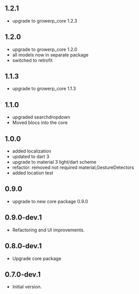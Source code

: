 ## 1.2.1
* upgrade to growerp_core 1.2.3

## 1.2.0
* upgrade to growerp_core 1.2.0
* all models now in separate package
* switched to retrofit

## 1.1.3
* upgrade to growerp_core 1.1.3

## 1.1.0
* upgraded searchdropdown
* Moved blocs into the core

## 1.0.0
* added localization
* updated to dart 3
* upgrade to material 3 light/dart scheme
* refactor: removed not required material,GestureDetectors 
* added location test

## 0.9.0
* upgrade to new core package 0.9.0

## 0.9.0-dev.1
* Refactoring and UI improvements.

## 0.8.0-dev.1
- Upgrade core package

## 0.7.0-dev.1
- Initial version.
